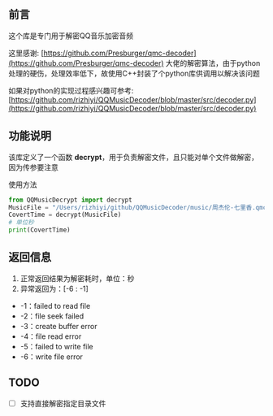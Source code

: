 ## 前言

这个库是专门用于解密QQ音乐加密音频

这里感谢: [https://github.com/Presburger/qmc-decoder](https://github.com/Presburger/qmc-decoder) 大佬的解密算法，由于python处理的硬伤，处理效率低下，故使用C++封装了个python库供调用以解决该问题

如果对python的实现过程感兴趣可参考: [https://github.com/rizhiyi/QQMusicDecoder/blob/master/src/decoder.py](https://github.com/rizhiyi/QQMusicDecoder/blob/master/src/decoder.py)

## 功能说明

该库定义了一个函数 **decrypt**，用于负责解密文件，且只能对单个文件做解密，因为传参要注意

使用方法

```python
from QQMusicDecrypt import decrypt
MusicFile = "/Users/rizhiyi/github/QQMusicDecoder/music/周杰伦-七里香.qmcflac"
CovertTime = decrypt(MusicFile)
# 单位秒
print(CovertTime)
```

## 返回信息

1. 正常返回结果为解密耗时，单位：秒
2. 异常返回为：[-6 : -1]

- -1：failed to read file
- -2：file seek failed
- -3：create buffer error
- -4：file read error
- -5：failed to write file
- -6：write file error

## TODO

- [ ] 支持直接解密指定目录文件

